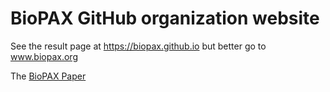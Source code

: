 # BioPAX GitHub organization website

See the result page at https://biopax.github.io but better go to www.biopax.org

The [BioPAX Paper](http://www.nature.com/nbt/journal/v28/n9/full/nbt.1666.html) 
